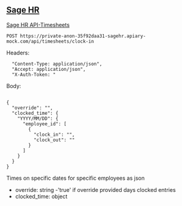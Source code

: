 ## [Sage HR](https://sage.hr/)

[Sage HR API-Timesheets](https://sagehr.docs.apiary.io/#reference/timesheets)

`POST https://private-anon-35f92daa31-sagehr.apiary-mock.com/api/timesheets/clock-in`

Headers:
```
  "Content-Type: application/json",
  "Accept: application/json",
  "X-Auth-Token: "
```

Body: 

```

{
  "override": "",
  "clocked_time": {
    "YYYY/MM/DD": {
      "employee_id": [
        {
          "clock_in": "",
          "clock_out": ""
        }
      ]
    }  
  }
}

```

Times on specific dates for specific employees as json

* override: string
        -'true' if override provided days clocked entries
* clocked_time: object

